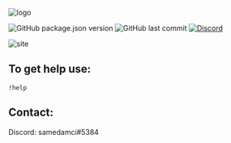 ![logo](https://i.imgur.com/JQ0YfKX.png)

![GitHub package.json version](https://img.shields.io/github/package-json/v/samedamci/cucumberbot.svg?color=red&label=ver&logo=Visual%20Studio%20Code&logoColor=cyan)
![GitHub last commit](https://img.shields.io/github/last-commit/samedamci/cucumberbot.svg)
[![Discord](https://img.shields.io/discord/566934496231030795.svg?label=server&logo=discord&logoColor=cyan)](https://discord.gg/7X6cvWF)

![site](https://img.shields.io/badge/-cucumberbot.netlify.com-ff69b4.svg)

## To get help use:
```
!help
```

## Contact:
Discord: samedamci#5384
